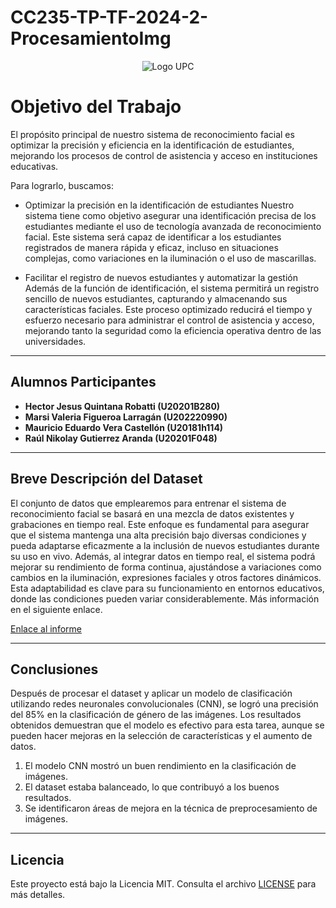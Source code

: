 # CC235-TP-TF-2024-2-ProcesamientoImg

<p align="center">
  <img src="https://upload.wikimedia.org/wikipedia/commons/f/fc/UPC_logo_transparente.png" alt="Logo UPC" />
</p>



# Objetivo del Trabajo

El propósito principal de nuestro sistema de reconocimiento facial es optimizar la precisión y eficiencia en la identificación de estudiantes, mejorando los procesos de control de asistencia y acceso en instituciones educativas.

Para lograrlo, buscamos:

- Optimizar la precisión en la identificación de estudiantes
Nuestro sistema tiene como objetivo asegurar una identificación precisa de los estudiantes mediante el uso de tecnología avanzada de reconocimiento facial. Este sistema será capaz de identificar a los estudiantes registrados de manera rápida y eficaz, incluso en situaciones complejas, como variaciones en la iluminación o el uso de mascarillas.

- Facilitar el registro de nuevos estudiantes y automatizar la gestión
Además de la función de identificación, el sistema permitirá un registro sencillo de nuevos estudiantes, capturando y almacenando sus características faciales. Este proceso optimizado reducirá el tiempo y esfuerzo necesario para administrar el control de asistencia y acceso, mejorando tanto la seguridad como la eficiencia operativa dentro de las universidades.

---

## Alumnos Participantes

- **Hector Jesus Quintana Robatti (U20201B280)**
- **Marsi Valeria Figueroa Larragán (U202220990)**
- **Mauricio Eduardo Vera Castellón (U20181h114)**
- **Raúl Nikolay Gutierrez Aranda (U20201F048)**

---

## Breve Descripción del Dataset

El conjunto de datos que emplearemos para entrenar el sistema de reconocimiento facial se basará en una mezcla de datos existentes y grabaciones en tiempo real. Este enfoque es fundamental para asegurar que el sistema mantenga una alta precisión bajo diversas condiciones y pueda adaptarse eficazmente a la inclusión de nuevos estudiantes durante su uso en vivo. Además, al integrar datos en tiempo real, el sistema podrá mejorar su rendimiento de forma continua, ajustándose a variaciones como cambios en la iluminación, expresiones faciales y otros factores dinámicos. Esta adaptabilidad es clave para su funcionamiento en entornos educativos, donde las condiciones pueden variar considerablemente. Más información en el siguiente enlace.

[Enlace al informe](https://docs.google.com/document/d/1e_N9TteThA-lIVfmh3g2pQUl75Q7PeAd/edit?usp=sharing&ouid=102770396532383771305&rtpof=true&sd=true)


---

## Conclusiones

Después de procesar el dataset y aplicar un modelo de clasificación utilizando redes neuronales convolucionales (CNN), se logró una precisión del 85% en la clasificación de género de las imágenes. Los resultados obtenidos demuestran que el modelo es efectivo para esta tarea, aunque se pueden hacer mejoras en la selección de características y el aumento de datos.

1. El modelo CNN mostró un buen rendimiento en la clasificación de imágenes.
2. El dataset estaba balanceado, lo que contribuyó a los buenos resultados.
3. Se identificaron áreas de mejora en la técnica de preprocesamiento de imágenes.

---

## Licencia

Este proyecto está bajo la Licencia MIT. Consulta el archivo [LICENSE](LICENSE.txt) para más detalles.

